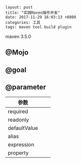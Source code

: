     layout: post
    title: "实践Maven插件开发"
    date: 2017-11-29 16:03:13 +0800
    categories: 工具
    tags: maven tool build plugin
maven 3.5.0

## @Mojo

## @goal

## @parameter

| 参数           |      |      |
| ------------ | ---- | ---- |
| required     |      |      |
| readonly     |      |      |
| defaultValue |      |      |
| alias        |      |      |
| expression   |      |      |
| property     |      |      |